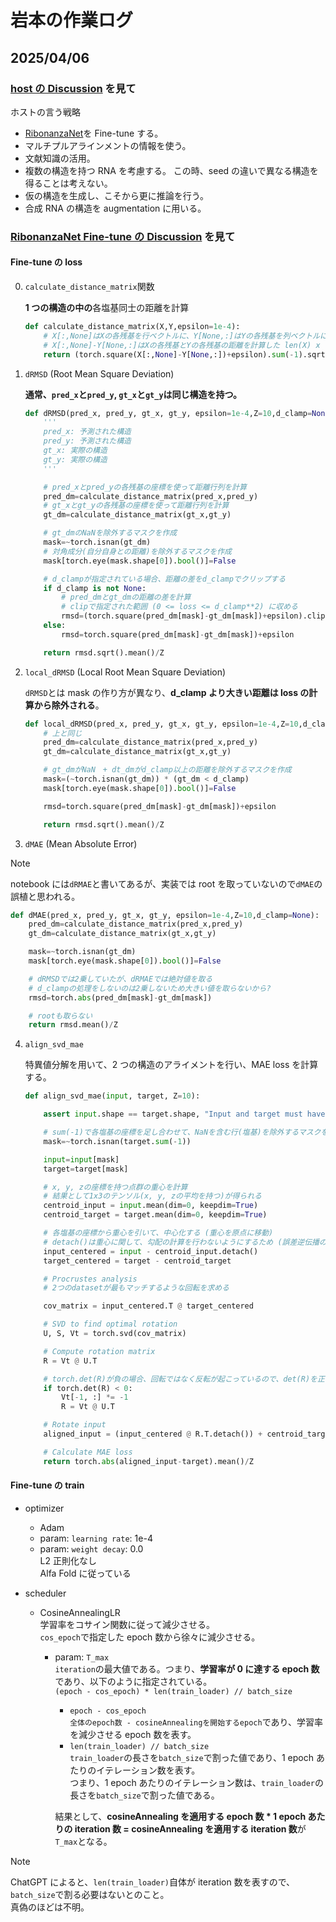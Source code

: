 # 岩本の作業ログ

## 2025/04/06

### [host の Discussion](https://www.kaggle.com/competitions/stanford-rna-3d-folding/discussion/565064) を見て

ホストの言う戦略

- [RibonanzaNet](https://www.biorxiv.org/content/10.1101/2024.02.24.581671v2)を Fine-tune する。
- マルチプルアラインメントの情報を使う。
- 文献知識の活用。
- 複数の構造を持つ RNA を考慮する。
  この時、seed の違いで異なる構造を得ることは考えない。
- 仮の構造を生成し、こそから更に推論を行う。
- 合成 RNA の構造を augmentation に用いる。

### [RibonanzaNet Fine-tune の Discussion](https://www.kaggle.com/competitions/stanford-rna-3d-folding/discussion/565306) を見て

#### Fine-tune の loss

0. `calculate_distance_matrix`関数

   **1 つの構造の中の**各塩基同士の距離を計算

   ```python
   def calculate_distance_matrix(X,Y,epsilon=1e-4):
       # X[:,None]はXの各残基を行ベクトルに、Y[None,:]はYの各残基を列ベクトルに変換したもの
       # X[:,None]-Y[None,:]はXの各残基とYの各残基の距離を計算した len(X) x len(Y) 行列
       return (torch.square(X[:,None]-Y[None,:])+epsilon).sum(-1).sqrt()
   ```

1. `dRMSD` (Root Mean Square Deviation)

   **通常、`pred_x`と`pred_y`, `gt_x`と`gt_y`は同じ構造を持つ。**

   ```python
   def dRMSD(pred_x, pred_y, gt_x, gt_y, epsilon=1e-4,Z=10,d_clamp=None):
       '''
       pred_x: 予測された構造
       pred_y: 予測された構造
       gt_x: 実際の構造
       gt_y: 実際の構造
       '''

       # pred_xとpred_yの各残基の座標を使って距離行列を計算
       pred_dm=calculate_distance_matrix(pred_x,pred_y)
       # gt_xとgt_yの各残基の座標を使って距離行列を計算
       gt_dm=calculate_distance_matrix(gt_x,gt_y)

       # gt_dmのNaNを除外するマスクを作成
       mask=~torch.isnan(gt_dm)
       # 対角成分(自分自身との距離)を除外するマスクを作成
       mask[torch.eye(mask.shape[0]).bool()]=False

       # d_clampが指定されている場合、距離の差をd_clampでクリップする
       if d_clamp is not None:
           # pred_dmとgt_dmの距離の差を計算
           # clipで指定された範囲 (0 <= loss <= d_clamp**2) に収める
           rmsd=(torch.square(pred_dm[mask]-gt_dm[mask])+epsilon).clip(0,d_clamp**2)
       else:
           rmsd=torch.square(pred_dm[mask]-gt_dm[mask])+epsilon

       return rmsd.sqrt().mean()/Z
   ```

2. `local_dRMSD` (Local Root Mean Square Deviation)

   `dRMSD`とは mask の作り方が異なり、**d_clamp より大きい距離は loss の計算から除外される**。

   ```python
   def local_dRMSD(pred_x, pred_y, gt_x, gt_y, epsilon=1e-4,Z=10,d_clamp=30):
       # 上と同じ
       pred_dm=calculate_distance_matrix(pred_x,pred_y)
       gt_dm=calculate_distance_matrix(gt_x,gt_y)

       # gt_dmがNaN　+ dt_dmがd_clamp以上の距離を除外するマスクを作成
       mask=(~torch.isnan(gt_dm)) * (gt_dm < d_clamp)
       mask[torch.eye(mask.shape[0]).bool()]=False

       rmsd=torch.square(pred_dm[mask]-gt_dm[mask])+epsilon

       return rmsd.sqrt().mean()/Z
   ```

3. `dMAE` (Mean Absolute Error)

> [!NOTE]
> notebook には`dRMAE`と書いてあるが、実装では root を取っていないので`dMAE`の誤植と思われる。

```python
def dMAE(pred_x, pred_y, gt_x, gt_y, epsilon=1e-4,Z=10,d_clamp=None):
    pred_dm=calculate_distance_matrix(pred_x,pred_y)
    gt_dm=calculate_distance_matrix(gt_x,gt_y)

    mask=~torch.isnan(gt_dm)
    mask[torch.eye(mask.shape[0]).bool()]=False

    # dRMSDでは2乗していたが、dRMAEでは絶対値を取る
    # d_clampの処理をしないのは2乗しないため大きい値を取らないから?
    rmsd=torch.abs(pred_dm[mask]-gt_dm[mask])

    # rootも取らない
    return rmsd.mean()/Z
```

4. `align_svd_mae`

   特異値分解を用いて、2 つの構造のアライメントを行い、MAE loss を計算する。

   ```python
   def align_svd_mae(input, target, Z=10):

       assert input.shape == target.shape, "Input and target must have the same shape"

       # sum(-1)で各塩基の座標を足し合わせて、NaNを含む行(塩基)を除外するマスクを作成
       mask=~torch.isnan(target.sum(-1))

       input=input[mask]
       target=target[mask]

       # x, y, zの座標を持つ点群の重心を計算
       # 結果として1x3のテンソル(x, y, zの平均を持つ)が得られる
       centroid_input = input.mean(dim=0, keepdim=True)
       centroid_target = target.mean(dim=0, keepdim=True)

       # 各塩基の座標から重心を引いて、中心化する (重心を原点に移動)
       # detach()は重心に関して、勾配の計算を行わないようにするため (誤差逆伝播の計算を行わない)
       input_centered = input - centroid_input.detach()
       target_centered = target - centroid_target

       # Procrustes analysis
       # 2つのdatasetが最もマッチするような回転を求める

       cov_matrix = input_centered.T @ target_centered

       # SVD to find optimal rotation
       U, S, Vt = torch.svd(cov_matrix)

       # Compute rotation matrix
       R = Vt @ U.T

       # torch.det(R)が負の場合、回転ではなく反転が起こっているので、det(R)を正にするためにVtの最後の行を反転させる
       if torch.det(R) < 0:
           Vt[-1, :] *= -1
           R = Vt @ U.T

       # Rotate input
       aligned_input = (input_centered @ R.T.detach()) + centroid_target.detach()

       # Calculate MAE loss
       return torch.abs(aligned_input-target).mean()/Z
   ```

#### Fine-tune の train

- optimizer

  - Adam
  - param: `learning rate`: 1e-4
  - param: `weight decay`: 0.0 \
     L2 正則化なし \
     Alfa Fold に従っている

- scheduler

  - CosineAnnealingLR \
     学習率をコサイン関数に従って減少させる。 \
     `cos_epoch`で指定した epoch 数から徐々に減少させる。

    - param: `T_max` \
       `iteration`の最大値である。つまり、**学習率が 0 に達する epoch 数**であり、以下のように指定されている。 \
       `(epoch - cos_epoch) * len(train_loader) // batch_size`

      - `epoch - cos_epoch` \
         `全体のepoch数 - cosineAnnealingを開始するepoch`であり、学習率を減少させる epoch 数を表す。
      - `len(train_loader) // batch_size` \
         `train_loader`の長さを`batch_size`で割った値であり、1 epoch あたりのイテレーション数を表す。 \
         つまり、1 epoch あたりのイテレーション数は、`train_loader`の長さを`batch_size`で割った値である。

      結果として、**cosineAnnealing を適用する epoch 数 \* 1 epoch あたりの iteration 数 = cosineAnnealing を適用する iteration 数**が`T_max`となる。

> [!NOTE]
> ChatGPT によると、`len(train_loader)`自体が iteration 数を表すので、`batch_size`で割る必要はないとのこと。 \
> 真偽のほどは不明。
